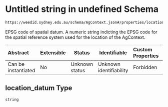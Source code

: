 # Untitled string in undefined Schema

```txt
https://weedid.sydney.edu.au/schema/AgContext.json#/properties/location_datum
```

EPSG code of spatial datum.
A numeric string indicting the EPSG code for the spatial reference system used for the location of the AgContext.


| Abstract            | Extensible | Status         | Identifiable            | Custom Properties | Additional Properties | Access Restrictions | Defined In                                                              |
| :------------------ | ---------- | -------------- | ----------------------- | :---------------- | --------------------- | ------------------- | ----------------------------------------------------------------------- |
| Can be instantiated | No         | Unknown status | Unknown identifiability | Forbidden         | Allowed               | none                | [AgContext.schema.json\*](AgContext.schema.json "open original schema") |

## location_datum Type

`string`
